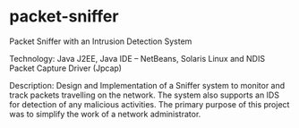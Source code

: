 # packet-sniffer
Packet Sniffer with an Intrusion Detection System

Technology: Java J2EE, Java IDE – NetBeans, Solaris Linux and NDIS Packet Capture Driver (Jpcap)

Description: Design and Implementation of a Sniffer system to monitor and track packets travelling on the network. The system also supports an IDS for detection of any malicious activities. The primary purpose of this project was to simplify the work of a network administrator.
